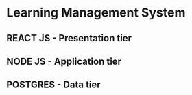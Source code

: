 # Learning Management System

## REACT JS - Presentation tier
## NODE JS - Application tier
## POSTGRES - Data tier


